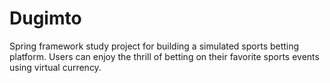# Dugimto

Spring framework study project for building a simulated sports betting platform. Users can enjoy the thrill of betting on their favorite sports events using virtual currency.

